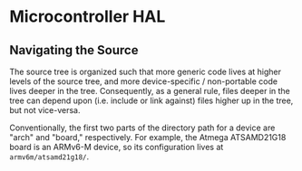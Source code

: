 # Microcontroller HAL

## Navigating the Source

The source tree is organized such that more generic code lives
at higher levels of the source tree, and more device-specific /
non-portable code lives deeper in the tree. Consequently, as a general
rule, files deeper in the tree can depend upon (i.e. include or link against)
files higher up in the tree, but not vice-versa.

Conventionally, the first two parts of the directory path for a device
are "arch" and "board," respectively. For example, the Atmega ATSAMD21G18 board
is an ARMv6-M device, so its configuration lives at `armv6m/atsamd21g18/`.


